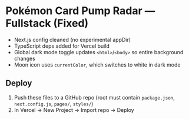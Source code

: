 
# Pokémon Card Pump Radar — Fullstack (Fixed)
- Next.js config cleaned (no experimental appDir)
- TypeScript deps added for Vercel build
- Global dark mode toggle updates `<html>`/`<body>` so entire background changes
- Moon icon uses `currentColor`, which switches to white in dark mode

## Deploy
1) Push these files to a GitHub repo (root must contain `package.json`, `next.config.js`, `pages/`, `styles/`)
2) In Vercel → New Project → Import repo → Deploy
